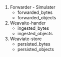 1. Forwarder - Simulater
   - forwarded_bytes
   - forwarded_objects
2. Weavaite-hander
   - ingested_bytes
   - ingested_objects
3. Weaviate-store
   - persisted_bytes
   - persisted_objects
